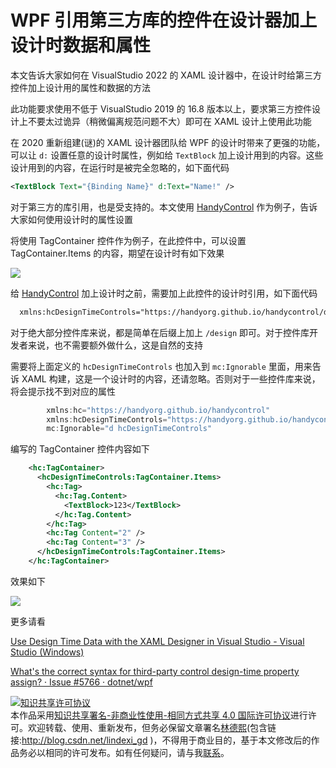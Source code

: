 
# WPF 引用第三方库的控件在设计器加上设计时数据和属性

本文告诉大家如何在 VisualStudio 2022 的 XAML 设计器中，在设计时给第三方控件加上设计用的属性和数据的方法

<!--more-->


<!-- CreateTime:2021/12/4 9:00:38 -->

<!-- 发布 -->

此功能要求使用不低于 VisualStudio 2019 的 16.8 版本以上，要求第三方控件设计上不要太过诡异（稍微偏离规范问题不大）即可在 XAML 设计上使用此功能

在 2020 重新组建(谜)的 XAML 设计器团队给 WPF 的设计时带来了更强的功能，可以让 `d:` 设置任意的设计时属性，例如给 `TextBlock` 加上设计用到的内容。这些设计用到的内容，在运行时是被完全忽略的，如下面代码

```xml
<TextBlock Text="{Binding Name}" d:Text="Name!" />
```

对于第三方的库引用，也是受支持的。本文使用 [HandyControl](https://github.com/HandyOrg/HandyControl) 作为例子，告诉大家如何使用设计时的属性设置

将使用 TagContainer 控件作为例子，在此控件中，可以设置 TagContainer.Items 的内容，期望在设计时有如下效果

<!-- ![](image/WPF 引用第三方库的控件在设计器加上设计时数据和属性/WPF 引用第三方库的控件在设计器加上设计时数据和属性0.png) -->

![](http://image.acmx.xyz/lindexi%2F202112493354799.jpg)

给 [HandyControl](https://github.com/HandyOrg/HandyControl) 加上设计时之前，需要加上此控件的设计时引用，如下面代码

```xml
  xmlns:hcDesignTimeControls="https://handyorg.github.io/handycontrol/design"
```

对于绝大部分控件库来说，都是简单在后缀上加上 `/design` 即可。对于控件库开发者来说，也不需要额外做什么，这是自然的支持

需要将上面定义的 `hcDesignTimeControls` 也加入到 `mc:Ignorable` 里面，用来告诉 XAML 构建，这是一个设计时的内容，还请忽略。否则对于一些控件库来说，将会提示找不到对应的属性

```csharp
        xmlns:hc="https://handyorg.github.io/handycontrol"
        xmlns:hcDesignTimeControls="https://handyorg.github.io/handycontrol/design"
        mc:Ignorable="d hcDesignTimeControls"
```

编写的 TagContainer 控件内容如下

```xml
    <hc:TagContainer>
      <hcDesignTimeControls:TagContainer.Items>
        <hc:Tag>
          <hc:Tag.Content>
            <TextBlock>123</TextBlock>
          </hc:Tag.Content>
        </hc:Tag>
        <hc:Tag Content="2" />
        <hc:Tag Content="3" />
      </hcDesignTimeControls:TagContainer.Items>
    </hc:TagContainer>
```

效果如下

<!-- ![](image/WPF 引用第三方库的控件在设计器加上设计时数据和属性/WPF 引用第三方库的控件在设计器加上设计时数据和属性1.png) -->

![](http://image.acmx.xyz/lindexi%2F202112497382482.jpg)

更多请看

[Use Design Time Data with the XAML Designer in Visual Studio - Visual Studio (Windows)](https://docs.microsoft.com/en-us/visualstudio/xaml-tools/xaml-designtime-data?view=vs-2022&WT.mc_id=WD-MVP-5003260 )

[What's the correct syntax for third-party control design-time property assign? · Issue #5766 · dotnet/wpf](https://github.com/dotnet/wpf/issues/5766 )





<a rel="license" href="http://creativecommons.org/licenses/by-nc-sa/4.0/"><img alt="知识共享许可协议" style="border-width:0" src="https://licensebuttons.net/l/by-nc-sa/4.0/88x31.png" /></a><br />本作品采用<a rel="license" href="http://creativecommons.org/licenses/by-nc-sa/4.0/">知识共享署名-非商业性使用-相同方式共享 4.0 国际许可协议</a>进行许可。欢迎转载、使用、重新发布，但务必保留文章署名[林德熙](http://blog.csdn.net/lindexi_gd)(包含链接:http://blog.csdn.net/lindexi_gd )，不得用于商业目的，基于本文修改后的作品务必以相同的许可发布。如有任何疑问，请与我[联系](mailto:lindexi_gd@163.com)。